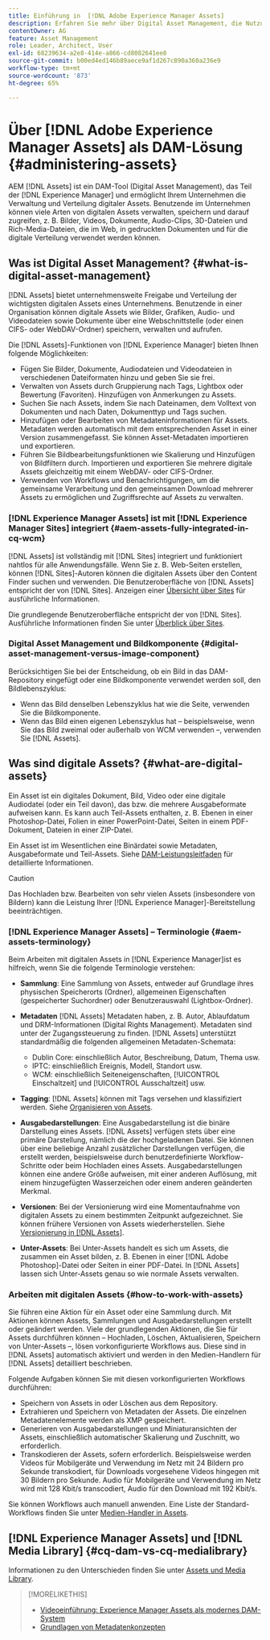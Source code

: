 ```yaml
---
title: Einführung in  [!DNL Adobe Experience Manager Assets]
description: Erfahren Sie mehr über Digital Asset Management, die Nutzungsszenarios und das  [!DNL Adobe Experience Manager Asset] -Angebot.
contentOwner: AG
feature: Asset Management
role: Leader, Architect, User
exl-id: 68239634-a2e8-414e-a866-cd8082641ee8
source-git-commit: b00ed4ed146b89aece9af1d267c890a360a236e9
workflow-type: tm+mt
source-wordcount: '873'
ht-degree: 65%

---
```


# Über [!DNL Adobe Experience Manager Assets] als DAM-Lösung {#administering-assets}

AEM [!DNL Assets] ist ein DAM-Tool (Digital Asset Management), das Teil der [!DNL Experience Manager] und ermöglicht Ihrem Unternehmen die Verwaltung und Verteilung digitaler Assets. Benutzende im Unternehmen können viele Arten von digitalen Assets verwalten, speichern und darauf zugreifen, z. B. Bilder, Videos, Dokumente, Audio-Clips, 3D-Dateien und Rich-Media-Dateien, die im Web, in gedruckten Dokumenten und für die digitale Verteilung verwendet werden können.

## Was ist Digital Asset Management? {#what-is-digital-asset-management}

[!DNL Assets] bietet unternehmensweite Freigabe und Verteilung der wichtigsten digitalen Assets eines Unternehmens. Benutzende in einer Organisation können digitale Assets wie Bilder, Grafiken, Audio- und Videodateien sowie Dokumente über eine Webschnittstelle (oder einen CIFS- oder WebDAV-Ordner) speichern, verwalten und aufrufen.

Die [!DNL Assets]-Funktionen von [!DNL Experience Manager] bieten Ihnen folgende Möglichkeiten:

* Fügen Sie Bilder, Dokumente, Audiodateien und Videodateien in verschiedenen Dateiformaten hinzu und geben Sie sie frei.
* Verwalten von Assets durch Gruppierung nach Tags, Lightbox oder Bewertung (Favoriten). Hinzufügen von Anmerkungen zu Assets.
* Suchen Sie nach Assets, indem Sie nach Dateinamen, dem Volltext von Dokumenten und nach Daten, Dokumenttyp und Tags suchen.
* Hinzufügen oder Bearbeiten von Metadateninformationen für Assets. Metadaten werden automatisch mit dem entsprechenden Asset in einer Version zusammengefasst. Sie können Asset-Metadaten importieren und exportieren.
* Führen Sie Bildbearbeitungsfunktionen wie Skalierung und Hinzufügen von Bildfiltern durch. Importieren und exportieren Sie mehrere digitale Assets gleichzeitig mit einem WebDAV- oder CIFS-Ordner.
* Verwenden von Workflows und Benachrichtigungen, um die gemeinsame Verarbeitung und den gemeinsamen Download mehrerer Assets zu ermöglichen und Zugriffsrechte auf Assets zu verwalten.

### [!DNL Experience Manager Assets] ist mit [!DNL Experience Manager Sites] integriert {#aem-assets-fully-integrated-in-cq-wcm}

[!DNL Assets] ist vollständig mit [!DNL Sites] integriert und funktioniert nahtlos für alle Anwendungsfälle. Wenn Sie z. B. Web-Seiten erstellen, können [!DNL Sites]-Autoren können die digitalen Assets über den Content Finder suchen und verwenden. Die Benutzeroberfläche von [!DNL Assets] entspricht der von [!DNL Sites]. Anzeigen einer [Übersicht über Sites](/help/sites-authoring/page-authoring.md) für ausführliche Informationen.

Die grundlegende Benutzeroberfläche entspricht der von [!DNL Sites]. Ausführliche Informationen finden Sie unter [Überblick über Sites](/help/sites-authoring/page-authoring.md).

### Digital Asset Management und Bildkomponente {#digital-asset-management-versus-image-component}

Berücksichtigen Sie bei der Entscheidung, ob ein Bild in das DAM-Repository eingefügt oder eine Bildkomponente verwendet werden soll, den Bildlebenszyklus:

* Wenn das Bild denselben Lebenszyklus hat wie die Seite, verwenden Sie die Bildkomponente.
* Wenn das Bild einen eigenen Lebenszyklus hat – beispielsweise, wenn Sie das Bild zweimal oder außerhalb von WCM verwenden –, verwenden Sie [!DNL Assets].

## Was sind digitale Assets? {#what-are-digital-assets}

Ein Asset ist ein digitales Dokument, Bild, Video oder eine digitale Audiodatei (oder ein Teil davon), das bzw. die mehrere Ausgabeformate aufweisen kann. Es kann auch Teil-Assets enthalten, z. B. Ebenen in einer Photoshop-Datei, Folien in einer PowerPoint-Datei, Seiten in einem PDF-Dokument, Dateien in einer ZIP-Datei.

Ein Asset ist im Wesentlichen eine Binärdatei sowie Metadaten, Ausgabeformate und Teil-Assets. Siehe [DAM-Leistungsleitfaden](/help/sites-deploying/assets-performance-sizing.md) für detaillierte Informationen.

>[!CAUTION]
>
>Das Hochladen bzw. Bearbeiten von sehr vielen Assets (insbesondere von Bildern) kann die Leistung Ihrer [!DNL Experience Manager]-Bereitstellung beeinträchtigen.

### [!DNL Experience Manager Assets] – Terminologie {#aem-assets-terminology}

Beim Arbeiten mit digitalen Assets in [!DNL Experience Manager]ist es hilfreich, wenn Sie die folgende Terminologie verstehen:

* **Sammlung**: Eine Sammlung von Assets, entweder auf Grundlage ihres physischen Speicherorts (Ordner), allgemeinen Eigenschaften (gespeicherter Suchordner) oder Benutzerauswahl (Lightbox-Ordner).

* **Metadaten** [!DNL Assets] Metadaten haben, z. B. Autor, Ablaufdatum und DRM-Informationen (Digital Rights Management). Metadaten sind unter der Zugangssteuerung zu finden. [!DNL Assets] unterstützt standardmäßig die folgenden allgemeinen Metadaten-Schemata:

   * Dublin Core: einschließlich Autor, Beschreibung, Datum, Thema usw.
   * IPTC: einschließlich Ereignis, Modell, Standort usw.
   * WCM: einschließlich Seiteneigenschaften, [!UICONTROL Einschaltzeit] und [!UICONTROL Ausschaltzeit] usw.

* **Tagging**: [!DNL Assets] können mit Tags versehen und klassifiziert werden. Siehe [Organisieren von Assets](/help/assets/organize-assets.md).

* **Ausgabedarstellungen**: Eine Ausgabedarstellung ist die binäre Darstellung eines Assets. [!DNL Assets] verfügen stets über eine primäre Darstellung, nämlich die der hochgeladenen Datei. Sie können über eine beliebige Anzahl zusätzlicher Darstellungen verfügen, die erstellt werden, beispielsweise durch benutzerdefinierte Workflow-Schritte oder beim Hochladen eines Assets. Ausgabedarstellungen können eine andere Größe aufweisen, mit einer anderen Auflösung, mit einem hinzugefügten Wasserzeichen oder einem anderen geänderten Merkmal.

* **Versionen**: Bei der Versionierung wird eine Momentaufnahme von digitalen Assets zu einem bestimmten Zeitpunkt aufgezeichnet. Sie können frühere Versionen von Assets wiederherstellen. Siehe [Versionierung in  [!DNL Assets]](manage-assets.md#asset-versioning).

* **Unter-Assets**: Bei Unter-Assets handelt es sich um Assets, die zusammen ein Asset bilden, z. B. Ebenen in einer [!DNL Adobe Photoshop]-Datei oder Seiten in einer PDF-Datei. In [!DNL Assets] lassen sich Unter-Assets genau so wie normale Assets verwalten.

### Arbeiten mit digitalen Assets {#how-to-work-with-assets}

Sie führen eine Aktion für ein Asset oder eine Sammlung durch. Mit Aktionen können Assets, Sammlungen und Ausgabedarstellungen erstellt oder geändert werden. Viele der grundlegenden Aktionen, die Sie für Assets durchführen können – Hochladen, Löschen, Aktualisieren, Speichern von Unter-Assets –, lösen vorkonfigurierte Workflows aus. Diese sind in [!DNL Assets] automatisch aktiviert und werden in den Medien-Handlern für [!DNL Assets] detailliert beschrieben.

Folgende Aufgaben können Sie mit diesen vorkonfigurierten Workflows durchführen:

* Speichern von Assets in oder Löschen aus dem Repository.
* Extrahieren und Speichern von Metadaten der Assets. Die einzelnen Metadatenelemente werden als XMP gespeichert.
* Generieren von Ausgabedarstellungen und Miniaturansichten der Assets, einschließlich automatischer Skalierung und Zuschnitt, wo erforderlich.
* Transkodieren der Assets, sofern erforderlich. Beispielsweise werden Videos für Mobilgeräte und Verwendung im Netz mit 24 Bildern pro Sekunde transkodiert, für Downloads vorgesehene Videos hingegen mit 30 Bildern pro Sekunde. Audio für Mobilgeräte und Verwendung im Netz wird mit 128 Kbit/s transcodiert, Audio für den Download mit 192 Kbit/s.

Sie können Workflows auch manuell anwenden. Eine Liste der Standard-Workflows finden Sie unter [Medien-Handler in Assets](media-handlers.md).

## [!DNL Experience Manager Assets] und [!DNL Media Library] {#cq-dam-vs-cq-medialibrary}

Informationen zu den Unterschieden finden Sie unter [Assets und Media Library](medialibrary.md).

>[!MORELIKETHIS]
>
>* [Videoeinführung: Experience Manager Assets als modernes DAM-System](https://www.youtube.com/watch?v=PBwQqZgC-yo)
>* [Grundlagen von Metadatenkonzepten](/help/assets/metadata-concepts.md)
